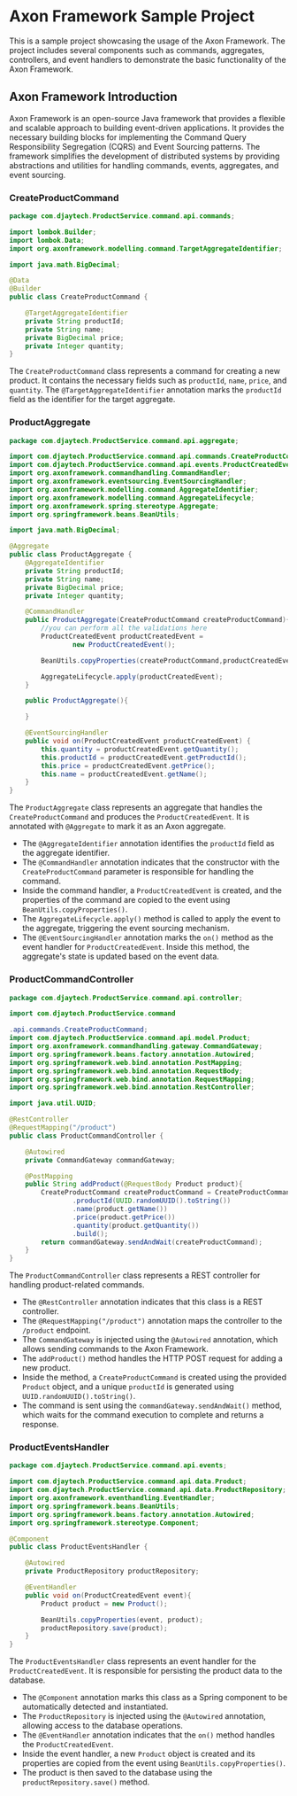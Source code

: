 # Axon Framework Sample Project

This is a sample project showcasing the usage of the Axon Framework. The project includes several components such as commands, aggregates, controllers, and event handlers to demonstrate the basic functionality of the Axon Framework.

## Axon Framework Introduction

Axon Framework is an open-source Java framework that provides a flexible and scalable approach to building event-driven applications. It provides the necessary building blocks for implementing the Command Query Responsibility Segregation (CQRS) and Event Sourcing patterns. The framework simplifies the development of distributed systems by providing abstractions and utilities for handling commands, events, aggregates, and event sourcing.

### CreateProductCommand

```java
package com.djaytech.ProductService.command.api.commands;

import lombok.Builder;
import lombok.Data;
import org.axonframework.modelling.command.TargetAggregateIdentifier;

import java.math.BigDecimal;

@Data
@Builder
public class CreateProductCommand {

    @TargetAggregateIdentifier
    private String productId;
    private String name;
    private BigDecimal price;
    private Integer quantity;
}
```

The `CreateProductCommand` class represents a command for creating a new product. It contains the necessary fields such as `productId`, `name`, `price`, and `quantity`. The `@TargetAggregateIdentifier` annotation marks the `productId` field as the identifier for the target aggregate.

### ProductAggregate

```java
package com.djaytech.ProductService.command.api.aggregate;

import com.djaytech.ProductService.command.api.commands.CreateProductCommand;
import com.djaytech.ProductService.command.api.events.ProductCreatedEvent;
import org.axonframework.commandhandling.CommandHandler;
import org.axonframework.eventsourcing.EventSourcingHandler;
import org.axonframework.modelling.command.AggregateIdentifier;
import org.axonframework.modelling.command.AggregateLifecycle;
import org.axonframework.spring.stereotype.Aggregate;
import org.springframework.beans.BeanUtils;

import java.math.BigDecimal;

@Aggregate
public class ProductAggregate {
    @AggregateIdentifier
    private String productId;
    private String name;
    private BigDecimal price;
    private Integer quantity;

    @CommandHandler
    public ProductAggregate(CreateProductCommand createProductCommand){
        //you can perform all the validations here
        ProductCreatedEvent productCreatedEvent =
                new ProductCreatedEvent();

        BeanUtils.copyProperties(createProductCommand,productCreatedEvent);

        AggregateLifecycle.apply(productCreatedEvent);
    }

    public ProductAggregate(){

    }

    @EventSourcingHandler
    public void on(ProductCreatedEvent productCreatedEvent) {
        this.quantity = productCreatedEvent.getQuantity();
        this.productId = productCreatedEvent.getProductId();
        this.price = productCreatedEvent.getPrice();
        this.name = productCreatedEvent.getName();
    }
}
```

The `ProductAggregate` class represents an aggregate that handles the `CreateProductCommand` and produces the `ProductCreatedEvent`. It is annotated with `@Aggregate` to mark it as an Axon aggregate.

- The `@AggregateIdentifier` annotation identifies the `productId` field as the aggregate identifier.
- The `@CommandHandler` annotation indicates that the constructor with the `CreateProductCommand` parameter is responsible for handling the command.
- Inside the command handler, a `ProductCreatedEvent` is created, and the properties of the command are copied to the event using `BeanUtils.copyProperties()`.
- The `AggregateLifecycle.apply()` method is called to apply the event to the aggregate, triggering the event sourcing mechanism.
- The `@EventSourcingHandler` annotation marks the `on()` method as the event handler for `ProductCreatedEvent`. Inside this method, the aggregate's state is updated based on the event data.

### ProductCommandController

```java
package com.djaytech.ProductService.command.api.controller;

import com.djaytech.ProductService.command

.api.commands.CreateProductCommand;
import com.djaytech.ProductService.command.api.model.Product;
import org.axonframework.commandhandling.gateway.CommandGateway;
import org.springframework.beans.factory.annotation.Autowired;
import org.springframework.web.bind.annotation.PostMapping;
import org.springframework.web.bind.annotation.RequestBody;
import org.springframework.web.bind.annotation.RequestMapping;
import org.springframework.web.bind.annotation.RestController;

import java.util.UUID;

@RestController
@RequestMapping("/product")
public class ProductCommandController {

    @Autowired
    private CommandGateway commandGateway;

    @PostMapping
    public String addProduct(@RequestBody Product product){
        CreateProductCommand createProductCommand = CreateProductCommand.builder()
                .productId(UUID.randomUUID().toString())
                .name(product.getName())
                .price(product.getPrice())
                .quantity(product.getQuantity())
                .build();
        return commandGateway.sendAndWait(createProductCommand);
    }
}
```

The `ProductCommandController` class represents a REST controller for handling product-related commands.

- The `@RestController` annotation indicates that this class is a REST controller.
- The `@RequestMapping("/product")` annotation maps the controller to the `/product` endpoint.
- The `CommandGateway` is injected using the `@Autowired` annotation, which allows sending commands to the Axon Framework.
- The `addProduct()` method handles the HTTP POST request for adding a new product.
- Inside the method, a `CreateProductCommand` is created using the provided `Product` object, and a unique `productId` is generated using `UUID.randomUUID().toString()`.
- The command is sent using the `commandGateway.sendAndWait()` method, which waits for the command execution to complete and returns a response.

### ProductEventsHandler

```java
package com.djaytech.ProductService.command.api.events;

import com.djaytech.ProductService.command.api.data.Product;
import com.djaytech.ProductService.command.api.data.ProductRepository;
import org.axonframework.eventhandling.EventHandler;
import org.springframework.beans.BeanUtils;
import org.springframework.beans.factory.annotation.Autowired;
import org.springframework.stereotype.Component;

@Component
public class ProductEventsHandler {

    @Autowired
    private ProductRepository productRepository;

    @EventHandler
    public void on(ProductCreatedEvent event){
        Product product = new Product();

        BeanUtils.copyProperties(event, product);
        productRepository.save(product);
    }
}
```

The `ProductEventsHandler` class represents an event handler for the `ProductCreatedEvent`. It is responsible for persisting the product data to the database.

- The `@Component` annotation marks this class as a Spring component to be automatically detected and instantiated.
- The `ProductRepository` is injected using the `@Autowired` annotation, allowing access to the database operations.
- The `@EventHandler` annotation indicates that the `on()` method handles the `ProductCreatedEvent`.
- Inside the event handler, a new `Product` object is created and its properties are copied from the event using `BeanUtils.copyProperties()`.
- The product is then saved to the database using the `productRepository.save()` method.

